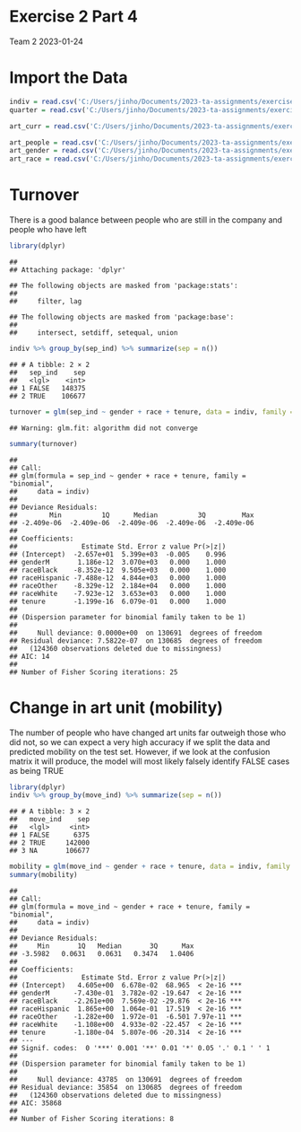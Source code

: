 Exercise 2 Part 4
================
Team 2
2023-01-24

# Import the Data

``` r
indiv = read.csv('C:/Users/jinho/Documents/2023-ta-assignments/exercise2_data/final_indiv.csv')
quarter = read.csv('C:/Users/jinho/Documents/2023-ta-assignments/exercise2_data/final_quarter.csv')

art_curr = read.csv('C:/Users/jinho/Documents/2023-ta-assignments/exercise2_data/current_art.csv')

art_people = read.csv('C:/Users/jinho/Documents/2023-ta-assignments/exercise2_data/people_art.csv')
art_gender = read.csv('C:/Users/jinho/Documents/2023-ta-assignments/exercise2_data/art_gender.csv')
art_race = read.csv('C:/Users/jinho/Documents/2023-ta-assignments/exercise2_data/art_race.csv')
```

# Turnover

There is a good balance between people who are still in the company and
people who have left

``` r
library(dplyr)
```

    ## 
    ## Attaching package: 'dplyr'

    ## The following objects are masked from 'package:stats':
    ## 
    ##     filter, lag

    ## The following objects are masked from 'package:base':
    ## 
    ##     intersect, setdiff, setequal, union

``` r
indiv %>% group_by(sep_ind) %>% summarize(sep = n())
```

    ## # A tibble: 2 × 2
    ##   sep_ind    sep
    ##   <lgl>    <int>
    ## 1 FALSE   148375
    ## 2 TRUE    106677

``` r
turnover = glm(sep_ind ~ gender + race + tenure, data = indiv, family = 'binomial')
```

    ## Warning: glm.fit: algorithm did not converge

``` r
summary(turnover)
```

    ## 
    ## Call:
    ## glm(formula = sep_ind ~ gender + race + tenure, family = "binomial", 
    ##     data = indiv)
    ## 
    ## Deviance Residuals: 
    ##        Min          1Q      Median          3Q         Max  
    ## -2.409e-06  -2.409e-06  -2.409e-06  -2.409e-06  -2.409e-06  
    ## 
    ## Coefficients:
    ##                Estimate Std. Error z value Pr(>|z|)
    ## (Intercept)  -2.657e+01  5.399e+03  -0.005    0.996
    ## genderM       1.186e-12  3.070e+03   0.000    1.000
    ## raceBlack    -8.352e-12  9.505e+03   0.000    1.000
    ## raceHispanic -7.488e-12  4.844e+03   0.000    1.000
    ## raceOther    -8.329e-12  2.184e+04   0.000    1.000
    ## raceWhite    -7.923e-12  3.653e+03   0.000    1.000
    ## tenure       -1.199e-16  6.079e-01   0.000    1.000
    ## 
    ## (Dispersion parameter for binomial family taken to be 1)
    ## 
    ##     Null deviance: 0.0000e+00  on 130691  degrees of freedom
    ## Residual deviance: 7.5822e-07  on 130685  degrees of freedom
    ##   (124360 observations deleted due to missingness)
    ## AIC: 14
    ## 
    ## Number of Fisher Scoring iterations: 25

# Change in art unit (mobility)

The number of people who have changed art units far outweigh those who
did not, so we can expect a very high accuracy if we split the data and
predicted mobility on the test set. However, if we look at the confusion
matrix it will produce, the model will most likely falsely identify
FALSE cases as being TRUE

``` r
library(dplyr)
indiv %>% group_by(move_ind) %>% summarize(sep = n())
```

    ## # A tibble: 3 × 2
    ##   move_ind    sep
    ##   <lgl>     <int>
    ## 1 FALSE      6375
    ## 2 TRUE     142000
    ## 3 NA       106677

``` r
mobility = glm(move_ind ~ gender + race + tenure, data = indiv, family = 'binomial')
summary(mobility)
```

    ## 
    ## Call:
    ## glm(formula = move_ind ~ gender + race + tenure, family = "binomial", 
    ##     data = indiv)
    ## 
    ## Deviance Residuals: 
    ##     Min       1Q   Median       3Q      Max  
    ## -3.5982   0.0631   0.0631   0.3474   1.0406  
    ## 
    ## Coefficients:
    ##                Estimate Std. Error z value Pr(>|z|)    
    ## (Intercept)   4.605e+00  6.678e-02  68.965  < 2e-16 ***
    ## genderM      -7.430e-01  3.782e-02 -19.647  < 2e-16 ***
    ## raceBlack    -2.261e+00  7.569e-02 -29.876  < 2e-16 ***
    ## raceHispanic  1.865e+00  1.064e-01  17.519  < 2e-16 ***
    ## raceOther    -1.282e+00  1.972e-01  -6.501 7.97e-11 ***
    ## raceWhite    -1.108e+00  4.933e-02 -22.457  < 2e-16 ***
    ## tenure       -1.180e-04  5.807e-06 -20.314  < 2e-16 ***
    ## ---
    ## Signif. codes:  0 '***' 0.001 '**' 0.01 '*' 0.05 '.' 0.1 ' ' 1
    ## 
    ## (Dispersion parameter for binomial family taken to be 1)
    ## 
    ##     Null deviance: 43785  on 130691  degrees of freedom
    ## Residual deviance: 35854  on 130685  degrees of freedom
    ##   (124360 observations deleted due to missingness)
    ## AIC: 35868
    ## 
    ## Number of Fisher Scoring iterations: 8
